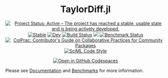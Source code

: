 <h1 align=center>TaylorDiff.jl</h1>

<p align=center>
  <a href="https://www.repostatus.org/#active"><img src="https://www.repostatus.org/badges/latest/active.svg" alt="Project Status: Active – The project has reached a stable, usable state and is being actively developed." /></a>
  <a href="https://juliadiff.org/TaylorDiff.jl/stable/"><img src="https://img.shields.io/badge/docs-stable-blue.svg" alt="Stable" /></a>
  <a href="https://juliadiff.org/TaylorDiff.jl/dev/"><img src="https://img.shields.io/badge/docs-dev-blue.svg" alt="Dev" /></a>
  <a href="https://github.com/JuliaDiff/TaylorDiff.jl/actions/workflows/CI.yml?query=branch%3Amain"><img src="https://github.com/JuliaDiff/TaylorDiff.jl/actions/workflows/CI.yml/badge.svg?branch=main" alt="Build Status" /></a>
  <a href="https://codecov.io/gh/JuliaDiff/TaylorDiff.jl"><img src="https://codecov.io/gh/JuliaDiff/TaylorDiff.jl/branch/main/graph/badge.svg?token=5KYP7K71VQ"/></a>
  <a href="https://benchmark.tansongchen.com/TaylorDiff.jl"><img src="https://github.com/JuliaDiff/TaylorDiff.jl/actions/workflows/Benchmark.yml/badge.svg?branch=main" alt="Benchmark Status" /></a>
  <br />
  <a href="https://github.com/SciML/ColPrac"><img src="https://img.shields.io/badge/ColPrac-Contributor's%20Guide-blueviolet" alt="ColPrac: Contributor's Guide on Collaborative Practices for Community Packages" /></a>
  <a href="https://github.com/SciML/SciMLStyle"><img src="https://img.shields.io/static/v1?label=code%20style&message=SciML&color=9558b2&labelColor=389826" alt="SciML Code Style" /></a>
</p>

<p align=center>
  <a href="https://github.com/codespaces/new?hide_repo_select=true&ref=main&repo=563952901&machine=standardLinux32gb&devcontainer_path=.devcontainer%2Fdevcontainer.json&location=EastUshttps://github.com/codespaces/new?hide_repo_select=true&ref=main&repo=563952901&machine=standardLinux32gb&devcontainer_path=.devcontainer%2Fdevcontainer.json&location=EastUs"><img src="https://github.com/codespaces/badge.svg" alt="Open in GitHub Codespaces" /></a>
</p>

Please see [Documentation](https://juliadiff.org/TaylorDiff.jl) and [Benchmarks](https://benchmark.tansongchen.com/TaylorDiff.jl) for more information.
